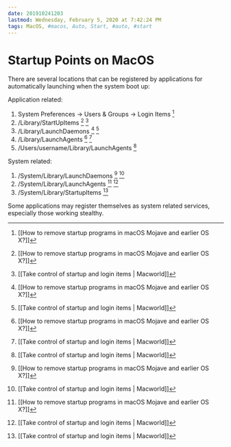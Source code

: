 ```yaml
---
date: 201910241203
lastmod: Wednesday, February 5, 2020 at 7:42:24 PM
tags: MacOS, #macos, Auto, Start, #auto, #start
---
```

# Startup Points on MacOS

There are several locations that can be registered by applications for automatically launching when the system boot up:

Application related:
1. System Preferences -> Users & Groups -> Login Items [^6B038F07FF2E]
2. /Library/StartUpItems [^6B038F07FF2E] [^98EFD5000209]
3. /Library/LaunchDaemons [^6B038F07FF2E] [^98EFD5000209]
4. /Library/LaunchAgents [^6B038F07FF2E] [^98EFD5000209]
5. /Users/username/Library/LaunchAgents [^98EFD5000209]

System related:
1. /System/Library/LaunchDaemons [^6B038F07FF2E] [^98EFD5000209]
2. /System/Library/LaunchAgents [^6B038F07FF2E] [^98EFD5000209]
3. /System/Library/StartupItems [^98EFD5000209]

Some applications may register themselves as system related services, especially those working stealthy.


[^6B038F07FF2E]: [[How to remove startup programs in macOS Mojave and earlier OS X?]]

[^98EFD5000209]: [[Take control of startup and login items | Macworld]]
